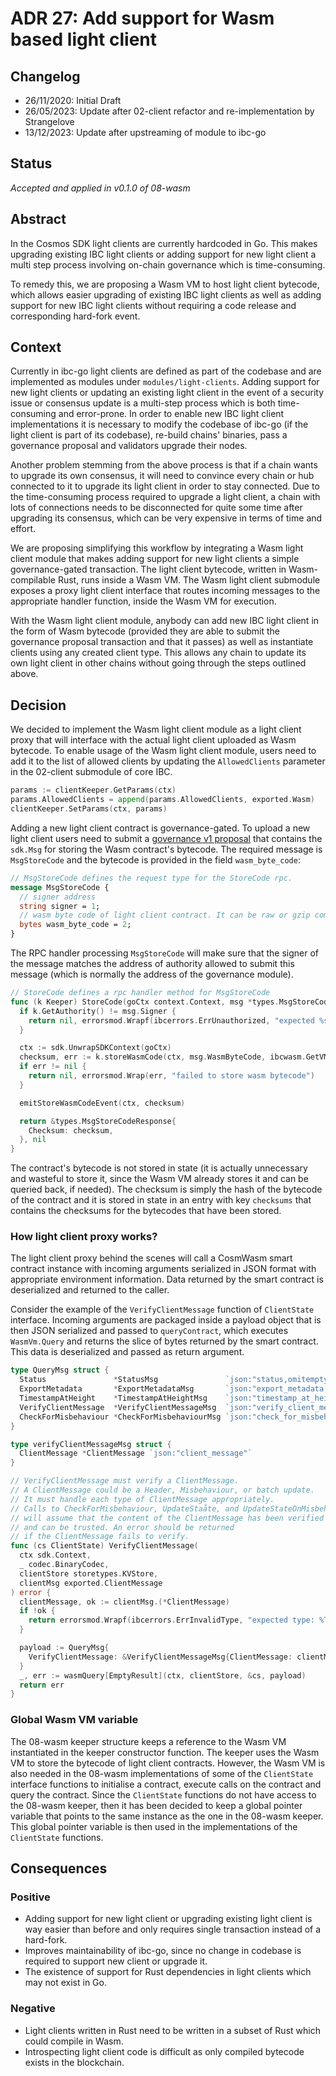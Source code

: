 # ADR 27: Add support for Wasm based light client

## Changelog

- 26/11/2020: Initial Draft
- 26/05/2023: Update after 02-client refactor and re-implementation by Strangelove
- 13/12/2023: Update after upstreaming of module to ibc-go

## Status

*Accepted and applied in v0.1.0 of 08-wasm*

## Abstract

In the Cosmos SDK light clients are currently hardcoded in Go. This makes upgrading existing IBC light clients or
adding support for new light client a multi step process involving on-chain governance which is time-consuming.

To remedy this, we are proposing a Wasm VM to host light client bytecode, which allows easier upgrading of
existing IBC light clients as well as adding support for new IBC light clients without requiring a code release and 
corresponding hard-fork event.

## Context

Currently in ibc-go light clients are defined as part of the codebase and are implemented as modules under
`modules/light-clients`. Adding support for new light clients or updating an existing light client in the event
of a security issue or consensus update is a multi-step process which is both time-consuming and error-prone. 
In order to enable new IBC light client implementations it is necessary to modify the codebase of ibc-go (if the light
client is part of its codebase), re-build chains' binaries, pass a governance proposal and validators upgrade their nodes.

Another problem stemming from the above process is that if a chain wants to upgrade its own consensus, it will 
need to convince every chain or hub connected to it to upgrade its light client in order to stay connected. Due 
to the time-consuming process required to upgrade a light client, a chain with lots of connections needs to be 
disconnected for quite some time after upgrading its consensus, which can be very expensive in terms of time and effort.

We are proposing simplifying this workflow by integrating a Wasm light client module that makes adding support for
new light clients a simple governance-gated transaction. The light client bytecode, written in Wasm-compilable Rust, 
runs inside a Wasm VM. The Wasm light client submodule exposes a proxy light client interface that routes incoming 
messages to the appropriate handler function, inside the Wasm VM for execution.

With the Wasm light client module, anybody can add new IBC light client in the form of Wasm bytecode (provided they are 
able to submit the governance proposal transaction and that it passes) as well as instantiate clients using any created 
client type. This allows any chain to update its own light client in other chains without going through the steps outlined above.

## Decision

We decided to implement the Wasm light client module as a light client proxy that will interface with the actual light client
uploaded as Wasm bytecode. To enable usage of the Wasm light client module, users need to add it to the list of allowed clients
by updating the `AllowedClients` parameter in the 02-client submodule of core IBC.

```go
params := clientKeeper.GetParams(ctx)
params.AllowedClients = append(params.AllowedClients, exported.Wasm)
clientKeeper.SetParams(ctx, params)
```

Adding a new light client contract is governance-gated. To upload a new light client users need to submit 
a [governance v1 proposal](https://docs.cosmos.network/main/modules/gov#proposals) that contains the `sdk.Msg` for storing 
the Wasm contract's bytecode. The required message is `MsgStoreCode` and the bytecode is provided in the field `wasm_byte_code`:

```proto
// MsgStoreCode defines the request type for the StoreCode rpc.
message MsgStoreCode {
  // signer address
  string signer = 1;
  // wasm byte code of light client contract. It can be raw or gzip compressed
  bytes wasm_byte_code = 2;
}
```

The RPC handler processing `MsgStoreCode` will make sure that the signer of the message matches the address of authority allowed to 
submit this message (which is normally the address of the governance module).

```go
// StoreCode defines a rpc handler method for MsgStoreCode
func (k Keeper) StoreCode(goCtx context.Context, msg *types.MsgStoreCode) (*types.MsgStoreCodeResponse, error) {
  if k.GetAuthority() != msg.Signer {
    return nil, errorsmod.Wrapf(ibcerrors.ErrUnauthorized, "expected %s, got %s", k.GetAuthority(), msg.Signer)
  }

  ctx := sdk.UnwrapSDKContext(goCtx)
  checksum, err := k.storeWasmCode(ctx, msg.WasmByteCode, ibcwasm.GetVM().StoreCode)
  if err != nil {
    return nil, errorsmod.Wrap(err, "failed to store wasm bytecode")
  }

  emitStoreWasmCodeEvent(ctx, checksum)

  return &types.MsgStoreCodeResponse{
    Checksum: checksum,
  }, nil
}
```

The contract's bytecode is not stored in state (it is actually unnecessary and wasteful to store it, since
the Wasm VM already stores it and can be queried back, if needed). The checksum is simply the hash of the bytecode
of the contract and it is stored in state in an entry with key `checksums` that contains the checksums for the bytecodes that have been stored.

### How light client proxy works?

The light client proxy behind the scenes will call a CosmWasm smart contract instance with incoming arguments serialized 
in JSON format with appropriate environment information. Data returned by the smart contract is deserialized and
returned to the caller.

Consider the example of the `VerifyClientMessage` function of `ClientState` interface. Incoming arguments are
packaged inside a payload object that is then JSON serialized and passed to `queryContract`, which executes `WasmVm.Query` 
and returns the slice of bytes returned by the smart contract. This data is deserialized and passed as return argument.

```go
type QueryMsg struct {
  Status               *StatusMsg               `json:"status,omitempty"`
  ExportMetadata       *ExportMetadataMsg       `json:"export_metadata,omitempty"`
  TimestampAtHeight    *TimestampAtHeightMsg    `json:"timestamp_at_height,omitempty"`
  VerifyClientMessage  *VerifyClientMessageMsg  `json:"verify_client_message,omitempty"`
  CheckForMisbehaviour *CheckForMisbehaviourMsg `json:"check_for_misbehaviour,omitempty"`
}

type verifyClientMessageMsg struct {
  ClientMessage *ClientMessage `json:"client_message"`
}

// VerifyClientMessage must verify a ClientMessage. 
// A ClientMessage could be a Header, Misbehaviour, or batch update.
// It must handle each type of ClientMessage appropriately. 
// Calls to CheckForMisbehaviour, UpdateStaåte, and UpdateStateOnMisbehaviour
// will assume that the content of the ClientMessage has been verified
// and can be trusted. An error should be returned
// if the ClientMessage fails to verify.
func (cs ClientState) VerifyClientMessage(
  ctx sdk.Context,
  _ codec.BinaryCodec,
  clientStore storetypes.KVStore,
  clientMsg exported.ClientMessage
) error {
  clientMessage, ok := clientMsg.(*ClientMessage)
  if !ok {
    return errorsmod.Wrapf(ibcerrors.ErrInvalidType, "expected type: %T, got: %T", &ClientMessage{}, clientMsg)
  }

  payload := QueryMsg{
    VerifyClientMessage: &VerifyClientMessageMsg{ClientMessage: clientMessage.Data},
  }
  _, err := wasmQuery[EmptyResult](ctx, clientStore, &cs, payload)
  return err
}
```

### Global Wasm VM variable

The 08-wasm keeper structure keeps a reference to the Wasm VM instantiated in the keeper constructor function. The keeper uses 
the Wasm VM to store the bytecode of light client contracts. However, the Wasm VM is also needed in the 08-wasm implementations of
some of the `ClientState` interface functions to initialise a contract, execute calls on the contract and query the contract. Since
the `ClientState` functions do not have access to the 08-wasm keeper, then it has been decided to keep a global pointer variable that
points to the same instance as the one in the 08-wasm keeper. This global pointer variable is then used in the implementations of
the `ClientState` functions. 

## Consequences

### Positive

- Adding support for new light client or upgrading existing light client is way easier than before and only requires single transaction instead of a hard-fork.
- Improves maintainability of ibc-go, since no change in codebase is required to support new client or upgrade it.
- The existence of support for Rust dependencies in light clients which may not exist in Go.

### Negative

- Light clients written in Rust need to be written in a subset of Rust which could compile in Wasm.
- Introspecting light client code is difficult as only compiled bytecode exists in the blockchain.
